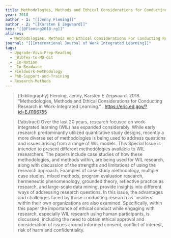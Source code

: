 ```yaml
---
title: Methodologies, Methods and Ethical Considerations for Conducting Research in Work-Integrated Learning
year: 2018
author - 1: "[[Jenny Fleming]]"
author - 2: "[[Karsten E Zegwaard]]"
key: "[[@Fleming2018-rg]]"
aliases:
  - Methodologies, Methods And Ethical Considerations For Conducting Research In Work-Integrated Learning
journal: "[[International Journal of Work Integrated Learning]]"
tags:
  - Upgrade-Viva-Prep-Reading
  - _BibTex-to-MD-Git
  - _In-Notion
  - _In-Readwise
  - Fieldwork-Methodology
  - PhD-Support-and-Training
  - Research-Methods
---
```


> [!bibliography]
> Fleming, Jenny, Karsten E Zegwaard. 2018. “Methodologies, Methods and Ethical Considerations for Conducting Research in Work-Integrated Learning.” . https://eric.ed.gov/?id=EJ1196755

> [!abstract]
> Over the last 20 years, research focused on work-integrated learning (WIL) has expanded considerably. While early research predominantly utilized quantitative study designs, recently a more diverse set of methodologies is being used to address questions and issues arising from a range of WIL models. This Special Issue is intended to present different methodologies available to WIL researchers. The papers include case studies of how these methodologies, and methods within, are being used for WIL research, along with discussion of the strengths and limitations of using the research approach. Examples of case study methodology, multiple case studies, mixed methods, program evaluation research, hermeneutic phenomenology, grounded theory, reflective practice as research, and large-scale data mining, provide insights into different ways of addressing research questions. In this issue, the advantages and challenges faced by those conducting research as 'insiders' within their own organizations are also examined. Specifically, within this paper the importance of ethical conduct while engaging with research, especially WIL research using human participants, is discussed, including the need to obtain ethical approval and consideration of issues around informed consent, conflict of interest, risk of harm and confidentiality.